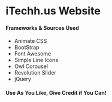 # iTechh.us Website

#### Frameworks & Sources Used
* Animate CSS
* BootStrap
* Font Awesome
* Simple Line Icons
* Owl Corousel
* Revolution Slider
* jQuery


#### Use As You Like, Give Credit if You Can!
